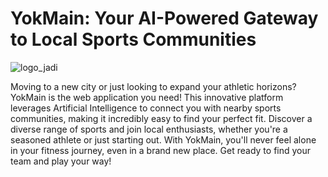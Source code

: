 # YokMain: Your AI-Powered Gateway to Local Sports Communities

![logo_jadi](https://github.com/user-attachments/assets/e965c5e8-0627-41b2-80ba-072ee66b0105)

Moving to a new city or just looking to expand your athletic horizons? YokMain is the web application you need! This innovative platform leverages Artificial Intelligence to connect you with nearby sports communities, making it incredibly easy to find your perfect fit. Discover a diverse range of sports and join local enthusiasts, whether you're a seasoned athlete or just starting out. With YokMain, you'll never feel alone in your fitness journey, even in a brand new place. Get ready to find your team and play your way!
